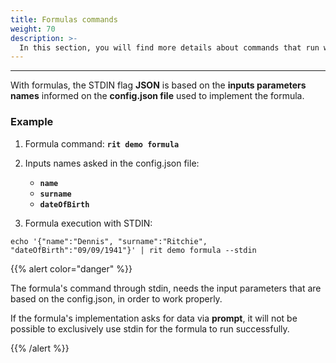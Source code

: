 ```yaml
---
title: Formulas commands
weight: 70
description: >-
  In this section, you will find more details about commands that run with Ritchie's formulas.
---
```


---

With formulas, the STDIN flag **JSON** is based on the **inputs parameters names** informed on the **config.json file** used to implement the formula.

### **Example**

1. Formula command: **`rit demo formula`**

2. Inputs names asked in the config.json file:

   * **`name`**
   * **`surname`**
   * **`dateOfBirth`**

3. Formula execution with STDIN:

```text
echo '{"name":"Dennis", "surname":"Ritchie", "dateOfBirth":"09/09/1941"}' | rit demo formula --stdin
```

{{% alert color="danger" %}}

The formula's command through stdin, needs the input parameters that are based on the config.json, in order to work properly.

If the formula's implementation asks for data via **prompt**, it will not be possible to exclusively use stdin for the formula to run successfully.

{{% /alert %}}
